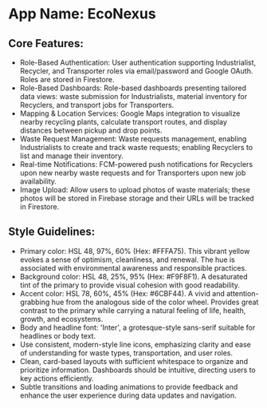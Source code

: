 # **App Name**: EcoNexus

## Core Features:

- Role-Based Authentication: User authentication supporting Industrialist, Recycler, and Transporter roles via email/password and Google OAuth. Roles are stored in Firestore.
- Role-Based Dashboards: Role-based dashboards presenting tailored data views: waste submission for Industrialists, material inventory for Recyclers, and transport jobs for Transporters.
- Mapping & Location Services: Google Maps integration to visualize nearby recycling plants, calculate transport routes, and display distances between pickup and drop points.
- Waste Request Management: Waste requests management, enabling Industrialists to create and track waste requests; enabling Recyclers to list and manage their inventory.
- Real-time Notifications: FCM-powered push notifications for Recyclers upon new nearby waste requests and for Transporters upon new job availability.
- Image Upload: Allow users to upload photos of waste materials; these photos will be stored in Firebase storage and their URLs will be tracked in Firestore.

## Style Guidelines:

- Primary color: HSL 48, 97%, 60% (Hex: #FFFA75).  This vibrant yellow evokes a sense of optimism, cleanliness, and renewal. The hue is associated with environmental awareness and responsible practices.
- Background color: HSL 48, 25%, 95% (Hex: #F9F8F1). A desaturated tint of the primary to provide visual cohesion with good readability.
- Accent color: HSL 78, 60%, 45% (Hex: #6CBF44).  A vivid and attention-grabbing hue from the analogous side of the color wheel. Provides great contrast to the primary while carrying a natural feeling of life, health, growth, and ecosystems.
- Body and headline font: 'Inter', a grotesque-style sans-serif suitable for headlines or body text.
- Use consistent, modern-style line icons, emphasizing clarity and ease of understanding for waste types, transportation, and user roles.
- Clean, card-based layouts with sufficient whitespace to organize and prioritize information. Dashboards should be intuitive, directing users to key actions efficiently.
- Subtle transitions and loading animations to provide feedback and enhance the user experience during data updates and navigation.